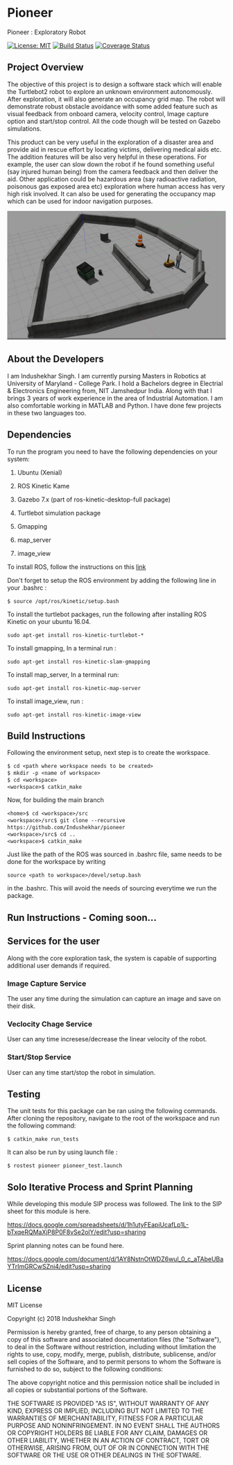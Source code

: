 # Pioneer
Pioneer : Exploratory Robot

[![License: MIT](https://img.shields.io/badge/License-MIT-yellow.svg)](https://opensource.org/licenses/MIT)
[![Build Status](https://travis-ci.org/Indushekhar/pioneer.svg?branch=master)](https://travis-ci.org/Indushekhar/pioneer)
[![Coverage Status](https://coveralls.io/repos/github/Indushekhar/pioneer/badge.svg?branch=master)](https://coveralls.io/github/Indushekhar/pioneer?branch=master)


## Project Overview

The objective of this project is to design a software stack which will enable the Turtlebot2 robot
to explore an unknown environment autonomously. After exploration, it will also generate an
occupancy grid map. The robot will demonstrate robust obstacle avoidance with some added
feature such as visual feedback from onboard camera, velocity control, Image capture option and
start/stop control. All the code though will be tested on Gazebo simulations.

This product can be very useful in the exploration of a disaster area and provide aid in rescue
effort by locating victims, delivering medical aids etc. The addition features will be also very
helpful in these operations. For example, the user can slow down the robot if he found something
useful (say injured human being) from the camera feedback and then deliver the aid. Other
application could be hazardous area (say radioactive radiation, poisonous gas exposed area etc)
exploration where human access has very high risk involved. It can also be used for generating
the occupancy map which can be used for indoor navigation purposes.


 ![Test Image 1](https://github.com/Indushekhar/pioneer/blob/master/results/GazeboWorldV1.png) 


## About the Developers

I am Indushekhar Singh. I am currently pursing Masters in Robotics at University of Maryland - College Park. I hold a Bachelors degree in Electrial & Electronics Engineering from, NIT Jamshedpur India. Along with that I brings 3 years of work experience in the area of Industrial Automation. I am also comfortable working in MATLAB and Python. I have done few projects in these two languages too.


## Dependencies

To run the program you need to have the following dependencies on your system:

1. Ubuntu (Xenial) 

2. ROS Kinetic Kame

3. Gazebo 7.x (part of ros-kinetic-desktop-full package)

4. Turtlebot simulation package

5. Gmapping

6. map_server

7. image_view


To install ROS, follow the instructions on this [link](http://wiki.ros.org/kinetic/Installation)

Don't forget to setup the ROS environment by adding the following line in your .bashrc :

```
$ source /opt/ros/kinetic/setup.bash

```

To install the turtlebot packages, run the following after installing ROS Kinetic on your ubuntu 16.04.

```
sudo apt-get install ros-kinetic-turtlebot-*

```

To install gmapping, In a terminal run :

```
sudo apt-get install ros-kinetic-slam-gmapping

```

To install map_server, In a terminal run:

```
sudo apt-get install ros-kinetic-map-server

```

To install image_view, run :

```
sudo apt-get install ros-kinetic-image-view

```


## Build Instructions 

Following the environment setup, next step is to create the workspace.

```
$ cd <path where workspace needs to be created>
$ mkdir -p <name of workspace>
$ cd <workspace>
<workspace>$ catkin_make

```

Now, for building the main branch

```
<home>$ cd <workspace>/src
<workspace>/src$ git clone --recursive https://github.com/Indushekhar/pioneer
<workspace>/src$ cd ..
<workspace>$ catkin_make 

```

Just like the path of the ROS was sourced in .bashrc file, same needs to be done for the workspace by writing 

```
source <path to workspace>/devel/setup.bash
```
in the .bashrc. This will avoid the needs of sourcing everytime we run the package.


## Run Instructions - Coming soon...


## Services for the user

Along with the core exploration task, the system is capable of supporting additional user demands if required.

### Image Capture Service

The user any time during the simulation can capture an image and save on their disk.


### Veclocity Chage Service

User can any time incresese/decrease the linear velocity of the robot.


### Start/Stop Service

User can any time start/stop the robot in simulation.


## Testing 

The unit tests for this package can be ran using the following commands. After cloning the repository, navigate to the root of the workspace and run the following command:

```
$ catkin_make run_tests 

```

It can also be run by using launch file :

```
$ rostest pioneer pioneer_test.launch

```

## Solo Iterative Process and Sprint Planning

While developing this module SIP process was followed. The link to the SIP sheet for this module is here.

https://docs.google.com/spreadsheets/d/1h1utyFEapiUcafLp1L-bTxqeRQMaXjP8P0F8vSe2olY/edit?usp=sharing


Sprint planning notes can be found here.

https://docs.google.com/document/d/1AY8NstnOtWDZ6wul_0_c_aTAbeUBaYTrImGRCwSZni4/edit?usp=sharing


## License

MIT License

Copyright (c) 2018 Indushekhar Singh

Permission is hereby granted, free of charge, to any person obtaining a copy
of this software and associated documentation files (the "Software"), to deal
in the Software without restriction, including without limitation the rights
to use, copy, modify, merge, publish, distribute, sublicense, and/or sell
copies of the Software, and to permit persons to whom the Software is
furnished to do so, subject to the following conditions:

The above copyright notice and this permission notice shall be included in all
copies or substantial portions of the Software.

THE SOFTWARE IS PROVIDED "AS IS", WITHOUT WARRANTY OF ANY KIND, EXPRESS OR
IMPLIED, INCLUDING BUT NOT LIMITED TO THE WARRANTIES OF MERCHANTABILITY,
FITNESS FOR A PARTICULAR PURPOSE AND NONINFRINGEMENT. IN NO EVENT SHALL THE
AUTHORS OR COPYRIGHT HOLDERS BE LIABLE FOR ANY CLAIM, DAMAGES OR OTHER
LIABILITY, WHETHER IN AN ACTION OF CONTRACT, TORT OR OTHERWISE, ARISING FROM,
OUT OF OR IN CONNECTION WITH THE SOFTWARE OR THE USE OR OTHER DEALINGS IN THE
SOFTWARE.
